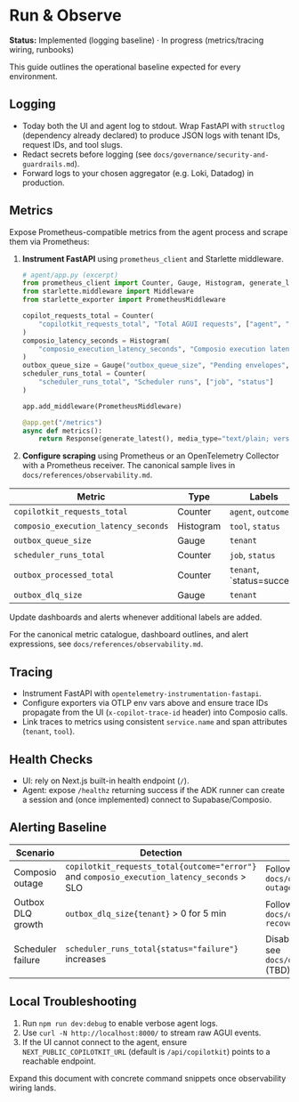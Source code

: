 # Run & Observe

**Status:** Implemented (logging baseline) · In progress (metrics/tracing wiring, runbooks)

This guide outlines the operational baseline expected for every environment.

## Logging

- Today both the UI and agent log to stdout. Wrap FastAPI with `structlog` (dependency
  already declared) to produce JSON logs with tenant IDs, request IDs, and tool slugs.
- Redact secrets before logging (see `docs/governance/security-and-guardrails.md`).
- Forward logs to your chosen aggregator (e.g. Loki, Datadog) in production.

## Metrics

Expose Prometheus-compatible metrics from the agent process and scrape them via Prometheus:

1. **Instrument FastAPI** using `prometheus_client` and Starlette middleware.

   ```python
   # agent/app.py (excerpt)
   from prometheus_client import Counter, Gauge, Histogram, generate_latest
   from starlette.middleware import Middleware
   from starlette_exporter import PrometheusMiddleware

   copilot_requests_total = Counter(
       "copilotkit_requests_total", "Total AGUI requests", ["agent", "outcome"]
   )
   composio_latency_seconds = Histogram(
       "composio_execution_latency_seconds", "Composio execution latency", ["tool", "status"]
   )
   outbox_queue_size = Gauge("outbox_queue_size", "Pending envelopes", ["tenant"])
   scheduler_runs_total = Counter(
       "scheduler_runs_total", "Scheduler runs", ["job", "status"]
   )

   app.add_middleware(PrometheusMiddleware)

   @app.get("/metrics")
   async def metrics():
       return Response(generate_latest(), media_type="text/plain; version=0.0.4")
   ```

2. **Configure scraping** using Prometheus or an OpenTelemetry Collector with a
   Prometheus receiver. The canonical sample lives in
   `docs/references/observability.md`.

| Metric | Type | Labels |
|--------|------|--------|
| `copilotkit_requests_total` | Counter | `agent`, `outcome` |
| `composio_execution_latency_seconds` | Histogram | `tool`, `status` |
| `outbox_queue_size` | Gauge | `tenant` |
| `scheduler_runs_total` | Counter | `job`, `status` |
| `outbox_processed_total` | Counter | `tenant`, `status=success|retry|failed` |
| `outbox_dlq_size` | Gauge | `tenant` |

Update dashboards and alerts whenever additional labels are added.

For the canonical metric catalogue, dashboard outlines, and alert expressions, see
`docs/references/observability.md`.

## Tracing

- Instrument FastAPI with `opentelemetry-instrumentation-fastapi`.
- Configure exporters via OTLP env vars above and ensure trace IDs propagate from the
  UI (`x-copilot-trace-id` header) into Composio calls.
- Link traces to metrics using consistent `service.name` and span attributes
  (`tenant`, `tool`).

## Health Checks

- UI: rely on Next.js built-in health endpoint (`/`).
- Agent: expose `/healthz` returning success if the ADK runner can create a session and
  (once implemented) connect to Supabase/Composio.

## Alerting Baseline

| Scenario | Detection | First Response |
|----------|-----------|----------------|
| Composio outage | `copilotkit_requests_total{outcome="error"}` and `composio_execution_latency_seconds` > SLO | Follow `docs/operations/runbooks/composio-outage.md` |
| Outbox DLQ growth | `outbox_dlq_size{tenant}` > 0 for 5 min | Follow `docs/operations/runbooks/outbox-recovery.md` |
| Scheduler failure | `scheduler_runs_total{status="failure"}` increases | Disable autonomous runs, notify SRE; see `docs/operations/runbooks/scheduler.md` (TBD) |

## Local Troubleshooting

1. Run `npm run dev:debug` to enable verbose agent logs.
2. Use `curl -N http://localhost:8000/` to stream raw AGUI events.
3. If the UI cannot connect to the agent, ensure `NEXT_PUBLIC_COPILOTKIT_URL` (default is
   `/api/copilotkit`) points to a reachable endpoint.

Expand this document with concrete command snippets once observability wiring lands.
